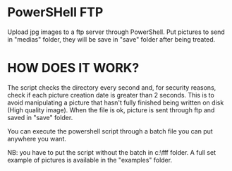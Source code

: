 PowerSHell FTP
========================

Upload jpg images to a ftp server through PowerShell.
Put pictures to send in "medias" folder, they will be save in "save" folder after being treated.

HOW DOES IT WORK?
=================
The script checks the directory every second and, for security reasons, check if each picture creation date is greater than 2 seconds.
This is to avoid manipulating a picture that hasn't fully finished being written on disk (High quality image).
When the file is ok, picture is sent through ftp and saved in "save" folder.

You can execute the powershell script through a batch file you can put anywhere you want.

NB: you have to put the script without the batch in c:\fff folder.
A full set example of pictures is available in the "examples" folder. 